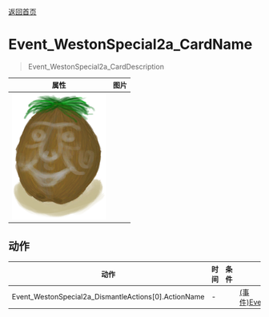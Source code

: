 [返回首页](index.md)  
# Event_WestonSpecial2a_CardName  
> Event_WestonSpecial2a_CardDescription  
  
  属性  |   图片   
 ----  |  ----:   
   |  ![](Sprite/Weston.png)   
  
## 动作  
动作  |  时间  |  条件  |  变化  |  状态  
----  |  ----  |  ----  |  ----  |  ----  
Event_WestonSpecial2a_DismantleActions[0].ActionName  |  -  |    |  [(事件)Event_WestonSpecial2b_CardName](Event_WestonSpecial2b.md)(+1)  |    
